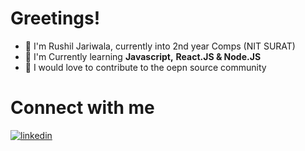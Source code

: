 # Greetings!
- 👋 I'm Rushil Jariwala, currently into 2nd year Comps (NIT SURAT)
- 🌱 I'm Currently learning **Javascript,** **React.JS & Node.JS**
- 💫 I would love to contribute to the oepn source community 

# Connect with me
[![linkedin](https://img.shields.io/badge/linkedin-0A66C2?style=for-the-badge&logo=linkedin&logoColor=white)](https://www.linkedin.com/)



<!---
ruseellkj/ruseellkj is a ✨ special ✨ repository because its `README.md` (this file) appears on your GitHub profile.
You can click the Preview link to take a look at your changes.
--->
